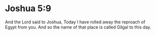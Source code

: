 # Joshua 5:9

And the Lord said to Joshua, Today I have rolled away the reproach of Egypt from you. And so the name of that place is called Gilgal to this day.
